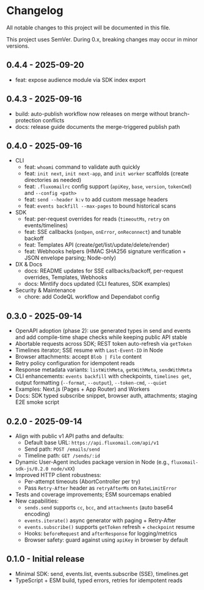 # Changelog

All notable changes to this project will be documented in this file.

This project uses SemVer. During 0.x, breaking changes may occur in minor versions.

## 0.4.4 - 2025-09-20
- feat: expose audience module via SDK index export

## 0.4.3 - 2025-09-16
- build: auto-publish workflow now releases on merge without branch-protection conflicts
- docs: release guide documents the merge-triggered publish path

## 0.4.0 - 2025-09-16
- CLI
  - feat: `whoami` command to validate auth quickly
  - feat: `init next`, `init next-app`, and `init worker` scaffolds (create directories as needed)
  - feat: `.fluxomailrc` config support (`apiKey`, `base`, `version`, `tokenCmd`) and `--config <path>`
  - feat: `send --header k:v` to add custom message headers
  - feat: `events backfill --max-pages` to bound historical scans
- SDK
  - feat: per-request overrides for reads (`timeoutMs`, `retry` on events/timelines)
  - feat: SSE callbacks (`onOpen`, `onError`, `onReconnect`) and tunable backoff
  - feat: Templates API (create/get/list/update/delete/render)
  - feat: Webhooks helpers (HMAC SHA256 signature verification + JSON envelope parsing; Node-only)
- DX & Docs
  - docs: README updates for SSE callbacks/backoff, per-request overrides, Templates, Webhooks
  - docs: Mintlify docs updated (CLI features, SDK examples)
- Security & Maintenance
  - chore: add CodeQL workflow and Dependabot config

## 0.3.0 - 2025-09-14
- OpenAPI adoption (phase 2): use generated types in send and events and add compile-time shape checks while keeping public API stable
- Abortable requests across SDK; REST token auto-refresh via `getToken`
- Timelines iterator; SSE resume with `Last-Event-ID` in Node
- Browser attachments: accept `Blob | File` content
- Retry policy configuration for idempotent reads
- Response metadata variants: `listWithMeta`, `getWithMeta`, `sendWithMeta`
- CLI enhancements: `events backfill` with checkpoints, `timelines get`, output formatting (`--format`, `--output`), `--token-cmd`, `--quiet`
- Examples: Next.js (Pages + App Router) and Workers
- Docs: SDK typed subscribe snippet, browser auth, attachments; staging E2E smoke script

## 0.2.0 - 2025-09-14
- Align with public v1 API paths and defaults:
  - Default base URL: `https://api.fluxomail.com/api/v1`
  - Send path: `POST /emails/send`
  - Timeline path: `GET /sends/:id`
- Dynamic User-Agent includes package version in Node (e.g., `fluxomail-sdk-js/0.2.0 node/vXX`)
- Improved HTTP client robustness:
  - Per-attempt timeouts (AbortController per try)
  - Pass `Retry-After` header as `retryAfterMs` on `RateLimitError`
- Tests and coverage improvements; ESM sourcemaps enabled
- New capabilities:
  - `sends.send` supports `cc`, `bcc`, and `attachments` (auto base64 encoding)
  - `events.iterate()` async generator with paging + Retry‑After
  - `events.subscribe()` supports `getToken` refresh + `checkpoint` resume
  - Hooks: `beforeRequest` and `afterResponse` for logging/metrics
  - Browser safety: guard against using `apiKey` in browser by default

## 0.1.0 - Initial release
- Minimal SDK: send, events.list, events.subscribe (SSE), timelines.get
- TypeScript + ESM build, typed errors, retries for idempotent reads
